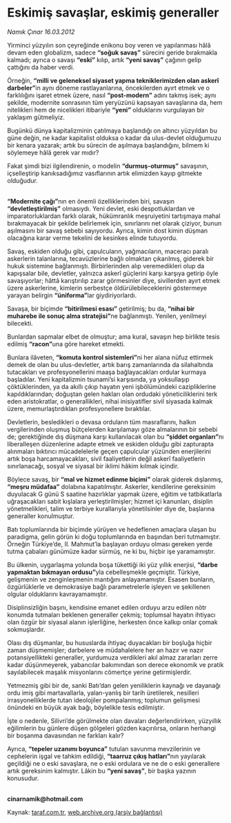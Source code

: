 # Eskimiş savaşlar, eskimiş generaller

*Namık Çınar 16.03.2012*

<div class="yazi"><p>Yirminci yüzyılın son çeyreğinde enikonu boy veren ve yapılanması hâlâ devam eden globalizm, sadece <b>“soğuk savaş”</b> sürecini geride bırakmakla kalmadı; ayrıca o savaşı <b>“eski”</b> kılıp, artık <b>“yeni savaş”</b> çağının gelip çattığını da haber verdi.</p>
<p>Örneğin, <b>“milli ve geleneksel siyaset yapma tekniklerimizden olan askerî darbeler”</b>in aynı döneme rastlayanlarına, öncekilerden ayırt etmek ve o farklılığını işaret etmek üzere, nasıl <b>“post-modern”</b> adını takmış isek; aynı şekilde, modernite sonrasının tüm yeryüzünü kapsayan savaşlarına da, hem nitelikleri hem de nicelikleri itibariyle <b>“yeni”</b> olduklarını vurgulayan bir yaklaşım gütmeliyiz.</p>
<p>Bugünkü dünya kapitalizminin çatılmaya başlandığı on altıncı yüzyıldan bu güne değin, ne kadar kapitalist olduksa o kadar da ulus-devlet olduğumuzu bir kenara yazarak; artık bu sürecin de aşılmaya başlandığını, bilmem ki söylemeye hâlâ gerek var mıdır?</p>
<p>Fakat şimdi bizi ilgilendirenin, o modelin <b>“durmuş-oturmuş”</b> savaşının, içselleştirip kanıksadığımız vasıflarının artık elimizden kayıp gitmekte olduğudur.</p>
<p><b><br/>“Modernite çağı”</b>nın en önemli özelliklerinden biri, savaşın <b>“devletleştirilmiş”</b> olmasıydı. Yeni devlet, eski despotluklardan ve imparatorluklardan farklı olarak, hükümranlık meşruiyetini tartışmaya mahal bırakmayacak bir şekilde belirlemek için, sınırlarını net olarak çiziyor, bunun aşılmasını bir savaş sebebi sayıyordu. Ayrıca, kimin dost kimin düşman olacağına karar verme tekelini de kesinkes elinde tutuyordu.</p>
<p>Savaş, eskiden olduğu gibi, çapulcuların, yağmacıların, maceracı paralı askerlerin talanlarına, tecavüzlerine bağlı olmaktan çıkarılmış, giderek bir hukuk sistemine bağlanmıştı. Birbirlerinden alıp veremedikleri olup da kapışsalar bile, devletler, yalnızca askerî güçlerini karşı karşıya getirip öyle savaşıyorlar; hâttâ karıştırılıp zarar görmesinler diye, sivillerden ayırt etmek üzere askerlerine, kimlerin serbestçe öldürülebileceklerini göstermeye yarayan belirgin <b>“üniforma”</b>lar giydiriyorlardı.</p>
<p>Savaşa, bir biçimde <b>“bitirilmesi esası”</b> getirilmiş; bu da, <b>“nihai bir muharebe ile sonuç alma stratejisi”</b>ne bağlanmıştı. Yenilen, yenilmeyi bilecekti.</p>
<p>Bunlardan sapmalar elbet de olmuştur; ama kural, savaşın hep birlikte tesis edilmiş <b>“racon”</b>una göre hareket etmekti.</p>
<p>Bunlara ilâveten, <b>“komuta kontrol sistemleri”</b>ni her alana nüfuz ettirmek demek de olan bu ulus-devletler, artık barış zamanlarında da silahaltında tutacakları ve profesyonellerini maaşa bağlayacakları ordular kurmaya başladılar. Yeni kapitalizmin tsunami’si karşısında, ya yoksullaşıp çöktüklerinden, ya da akıllı çıkıp hayatın yeni işbölümündeki cazipliklerine kapıldıklarından; doğuştan gelen hakları olan ordudaki yöneticiliklerini terk eden aristokratlar, o generallikleri, nihai inisiyatifler sivil siyasada kalmak üzere, memurlaştırdıkları profesyonellere bıraktılar.</p>
<p>Devletlerin, besledikleri o devasa orduların tüm masraflarını, halkın vergilerinden oluşmuş bütçelerden karşılamayı göze almalarının bir sebebi de; gerektiğinde dış düşmana karşı kullanılacak olan bu <b>“şiddet organları”</b>nı liberalleşen düzenlerine adapte etmek ve eskiden olduğu gibi zapturapta alınmaları bıktırıcı mücadelelerle geçen çapulcular yüzünden enerjilerini artık boşa harcamayacakları, sivil faaliyetlerin değil askerî faaliyetlerin sınırlanacağı, sosyal ve siyasal bir iklimi hâkim kılmak içindir.</p>
<p>Böylece savaş, bir <b>“mal ve hizmet edinme biçimi”</b> olarak giderek dışlanmış, <b>“meşru müdafaa”</b> dolabına kapatılmıştır. Askerler, kendilerine gereksinim duyulacak G günü S saatine hazırlıklar yapmak üzere, eğitim ve tatbikatlarla uğraşacakları sabit kışlalara yerleştirilmişler; hizmet içi kanunları, disiplin yönetmelikleri, talim ve terbiye kurallarıyla yönetilsinler diye de, başlarına generaller konulmuştur.</p>
<p>Batı toplumlarında bir biçimde yürüyen ve hedeflenen amaçlara ulaşan bu paradigma, gelin görün ki doğu toplumlarında en başından beri tutmamıştır. Örneğin Türkiye’de, II. Mahmut’la başlayan orduyu olması gereken yerde tutma çabaları günümüze kadar sürmüş, ne ki bu, hiçbir işe yaramamıştır.</p>
<p>Bu ülkenin, uygarlaşma yolunda boşa tükettiği iki yüz yıllık enerjisi, <b>“darbe yapmaktan bıkmayan ordusu”</b>yla cebelleşmekle geçmiştir. Türkiye, gelişmenin ve zenginleşmenin mantığını anlayamamıştır. Esasen bunların, özgürlüklerle ve demokrasiye bağlı parametrelerle işleyen ve şekillenen olgular olduklarını kavrayamamıştır.</p>
<p>Disiplinsizliğin başını, kendisine emanet edilen orduyu arzu edilen nötr konumda tutmaları beklenen generaller çekmiş; toplumsal hayatın ihtiyacı olan özgür bir siyasal alanın işlerliğine, herkesten önce kalkıp onlar çomak sokmuşlardır.</p>
<p>Olası dış düşmanlar, bu hususlarda ihtiyaç duyacakları bir boşluğa hiçbir zaman düşmemişler; darbelere ve müdahalelere her an hazır ve nazır potansiyellikteki generaller, yurdumuza verdikleri akıl almaz zararları zerre kadar düşünmeyerek, yabancılar bakımından son derece ekonomik ve pratik sayılabilecek maşalık misyonlarını cömertçe yerine getirmişlerdir.</p>
<p>Yetmezmiş gibi bir de, sanki Batı’dan gelen yeniliklerin kaynağı ve dayanağı ordu imiş gibi martavallarla, yalan-yanlış bir tarih üretilerek, nesilleri irrasyonelliklerde tutan ideolojiler pompalanmış; toplumun gelişmesi önündeki en büyük ayak bağı, böylelikle tesis edilmiştir.</p>
<p>İşte o nedenle, Silivri’de görülmekte olan davaları değerlendirirken, yüzyıllık eğilimlerin bu günlere düşen gölgeleri gözden kaçırılırsa, onların herhangi bir boşanma davasından ne farkları kalır?</p>
<p>Ayrıca, <b>“tepeler uzanımı boyunca”</b> tutulan savunma mevzilerinin ve cephelerin işgal ve tahkim edildiği, <b>“taarruz çıkış hatları”</b>nın yayılarak geçildiği ne o eski savaşlara, ne o eski ordulara ve ne de o eski generallere artık gereksinim kalmıştır. Lâkin bu <b>“yeni savaş”</b>, bir başka yazının konusudur. </p>
<p><b><br/>cinarnamik@hotmail.com</b></p>
</div>

Kaynak: [taraf.com.tr](http://www.taraf.com.tr/namik-cinar/makale-eskimis-savaslar-eskimis-generaller.htm), [web.archive.org (arşiv bağlantısı)](http://web.archive.org/web/20130623165215/http://www.taraf.com.tr/namik-cinar/makale-eskimis-savaslar-eskimis-generaller.htm)

